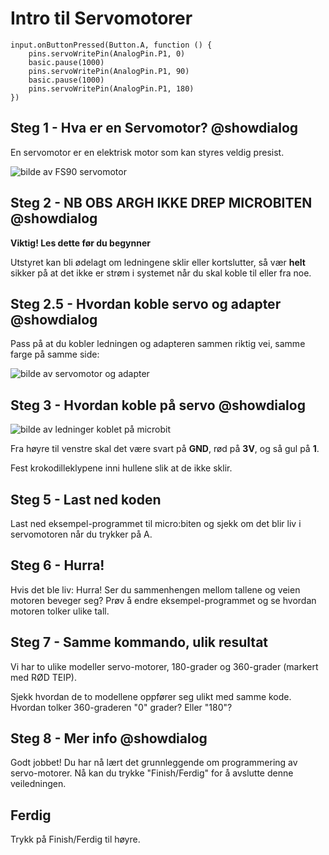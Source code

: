 # Intro til Servomotorer

```template
input.onButtonPressed(Button.A, function () {
    pins.servoWritePin(AnalogPin.P1, 0)
    basic.pause(1000)
    pins.servoWritePin(AnalogPin.P1, 90)
    basic.pause(1000)
    pins.servoWritePin(AnalogPin.P1, 180)
})

```

## Steg 1 - Hva er en Servomotor? @showdialog


En servomotor er en elektrisk motor som kan styres veldig presist.

![bilde av FS90 servomotor](https://d14xnrffmhx4ml.cloudfront.net/1660679072/smarthus-veiledning-microbit-microservo-180-degrees.jpg)

## Steg 2 - NB OBS ARGH IKKE DREP MICROBITEN @showdialog

**Viktig! Les dette før du begynner**  

Utstyret kan bli ødelagt om ledningene sklir eller kortslutter, så vær **helt** sikker på at det ikke er strøm i systemet når du skal koble til eller fra noe.

## Steg 2.5 - Hvordan koble servo og adapter @showdialog

Pass på at du kobler ledningen og adapteren sammen riktig vei, samme farge på samme side:

![bilde av servomotor og adapter](https://d14xnrffmhx4ml.cloudfront.net/1661359252/smarthus-veiledning-servoadapterkobling.jpg)


## Steg 3 - Hvordan koble på servo @showdialog

![bilde av ledninger koblet på microbit](https://d14xnrffmhx4ml.cloudfront.net/1661359253/smarthus-veiledning-servokobling.jpg)

Fra høyre til venstre skal det være svart på **GND**, rød på **3V**, og så gul på **1**.

Fest krokodilleklypene inni hullene slik at de ikke sklir.

## Steg 5 -  Last ned koden

Last ned eksempel-programmet til micro:biten og sjekk om det blir liv i servomotoren når du trykker på A.

## Steg 6 - Hurra!

Hvis det ble liv: Hurra! Ser du sammenhengen mellom tallene og veien motoren beveger seg? 
Prøv å endre eksempel-programmet og se hvordan motoren tolker ulike tall. 

## Steg 7 - Samme kommando, ulik resultat

Vi har to ulike modeller servo-motorer, 180-grader og 360-grader (markert med RØD TEIP).

Sjekk hvordan de to modellene oppfører seg ulikt med samme kode. Hvordan tolker 360-graderen "0" grader? Eller "180"?

## Steg 8 - Mer info @showdialog

Godt jobbet! Du har nå lært det grunnleggende om programmering av servo-motorer. Nå kan du trykke "Finish/Ferdig" for å avslutte denne veiledningen.

## Ferdig

Trykk på Finish/Ferdig til høyre.